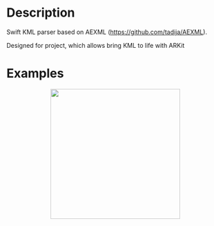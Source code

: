 # Description
Swift KML parser based on AEXML (https://github.com/tadija/AEXML).

Designed for project, which allows bring KML to life with ARKit

# Examples
<p align="center">
  <img src=https://github.com/SergeyMobile/KML-parser-sample/blob/master/Screens/IMG_3483.PNG width="300">
</p>
